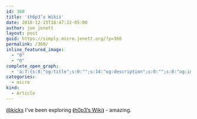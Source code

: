 ```yaml
---
id: 360
title: '⦗h0p3’s Wiki⦘'
date: 2018-12-15T18:47:22-05:00
author: joe jenett
layout: post
guid: https://simply.micro.jenett.org/?p=360
permalink: /360/
inline_featured_image:
  - "0"
  - "0"
complete_open_graph:
  - 'a:7:{s:8:"og:title";s:0:"";s:14:"og:description";s:0:"";s:8:"og:image";s:0:"";s:7:"og:type";s:0:"";s:12:"twitter:card";s:7:"summary";s:19:"twitter:description";s:0:"";s:15:"twitter:creator";s:0:"";}'
categories:
  - micro
kind:
  - Article
---
```

[@kicks](https://micro.blog/kicks) I’ve been exploring [⦗h0p3’s Wiki⦘](https://philosopher.life/ "⦗h0p3's Wiki⦘") - amazing.